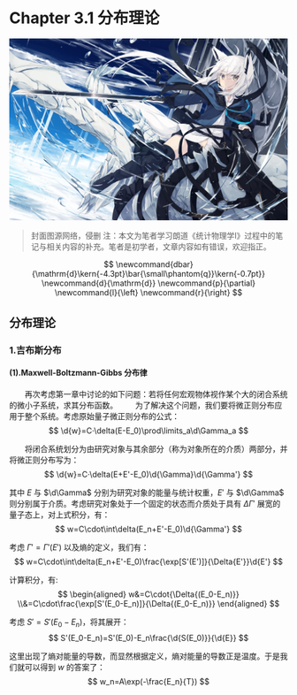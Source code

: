 # Chapter 3.1 分布理论

![节点](./Images/4.png)
>封面图源网络，侵删
>注：本文为笔者学习朗道《统计物理学I》过程中的笔记与相关内容的补充。笔者是初学者，文章内容如有错误，欢迎指正。

$$
    \newcommand{dbar}{\mathrm{d}\kern{-4.3pt}\bar{\small\phantom{q}}\kern{-0.7pt}}
    \newcommand{d}{\mathrm{d}}
    \newcommand{p}{\partial}
    \newcommand{l}{\left}
    \newcommand{r}{\right}
$$

## 分布理论

### 1.吉布斯分布

#### (1).Maxwell-Boltzmann-Gibbs 分布律

&emsp;&emsp;再次考虑第一章中讨论的如下问题：若将任何宏观物体视作某个大的闭合系统的微小子系统，求其分布函数。
&emsp;&emsp;为了解决这个问题，我们要将微正则分布应用于整个系统。考虑原始量子微正则分布的公式：
    $$
        \d{w}=C·\delta(E-E_0)\prod\limits_a\d\Gamma_a
    $$

&emsp;&emsp;将闭合系统划分为由研究对象与其余部分（称为对象所在的介质）两部分，并将微正则分布写为：
    $$
        \d{w}=C·\delta(E+E'-E_0)\d{\Gamma}\d{\Gamma'}
    $$

其中 $E$ 与 $\d\Gamma$ 分别为研究对象的能量与统计权重，$E'$ 与 $\d\Gamma$ 则分别属于介质。考虑研究对象处于一个固定的状态而介质处于具有 $\Delta\Gamma'$ 展宽的量子态上，对上式积分，有：
    $$
        w=C\cdot\int\delta(E_n+E'-E_0)\d{\Gamma'}
    $$

考虑 $\Gamma'=\Gamma'(E')$ 以及熵的定义，我们有：
    $$
        w=C\cdot\int\delta(E_n+E'-E_0)\frac{\exp[S'(E')]}{\Delta{E'}}\d{E'}
    $$

计算积分，有:
    $$
    \begin{aligned}
        w&=C\cdot{\Delta{(E_0-E_n)}}
        \\&=C\cdot\frac{\exp[S'(E_0-E_n)]}{\Delta{(E_0-E_n)}}
    \end{aligned}
    $$

考虑 $S'=S'(E_0-E_n)$，将其展开：
    $$
        S'(E_0-E_n)=S'(E_0)-E_n\frac{\d{S(E_0)}}{\d{E}}
    $$

这里出现了熵对能量的导数，而显然根据定义，熵对能量的导数正是温度。于是我们就可以得到 $w$ 的答案了：
    $$
        w_n=A\exp(-\frac{E_n}{T})
    $$
